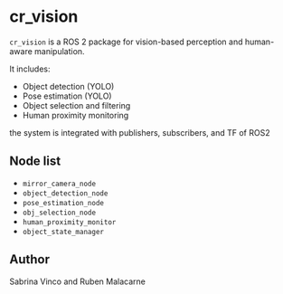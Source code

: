 <!-- mainpage.md -->

# cr_vision

`cr_vision` is a ROS 2 package for vision-based perception and human-aware manipulation.

It includes:
- Object detection (YOLO)
- Pose estimation (YOLO)
- Object selection and filtering
- Human proximity monitoring 

the system is integrated with publishers, subscribers, and TF of ROS2

## Node list
- `mirror_camera_node`
- `object_detection_node`
- `pose_estimation_node`
- `obj_selection_node`
- `human_proximity_monitor`
- `object_state_manager`

## Author
Sabrina Vinco and Ruben Malacarne